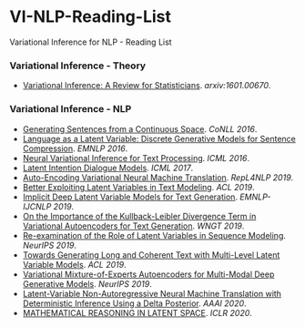 # VI-NLP-Reading-List
Variational Inference for NLP - Reading List

<h3 id="vi">Variational Inference - Theory</h3>

* [Variational Inference: A Review for Statisticians](https://arxiv.org/abs/1601.00670). *arxiv:1601.00670*.

<h3 id="vi">Variational Inference - NLP</h3>

* [Generating Sentences from a Continuous Space](https://www.aclweb.org/anthology/K16-1002/). *CoNLL 2016*.
* [Language as a Latent Variable: Discrete Generative Models for Sentence Compression](https://www.aclweb.org/anthology/D16-1031/). *EMNLP 2016*.
* [Neural Variational Inference for Text Processing](http://proceedings.mlr.press/v48/miao16.html). *ICML 2016*.
* [Latent Intention Dialogue Models](http://proceedings.mlr.press/v70/wen17a.html). *ICML 2017*.
* [Auto-Encoding Variational Neural Machine Translation](https://www.aclweb.org/anthology/W19-4315/). *RepL4NLP 2019*.
* [Better Exploiting Latent Variables in Text Modeling](https://www.aclweb.org/anthology/P19-1553/). *ACL 2019*.
* [Implicit Deep Latent Variable Models for Text Generation](https://www.aclweb.org/anthology/D19-1407/). *EMNLP-IJCNLP 2019*.
* [On the Importance of the Kullback-Leibler Divergence Term in Variational Autoencoders for Text Generation](https://www.aclweb.org/anthology/D19-5612/). *WNGT 2019*.
* [Re-examination of the Role of Latent Variables in Sequence Modeling](https://papers.nips.cc/paper/8996-re-examination-of-the-role-of-latent-variables-in-sequence-modeling). *NeurIPS 2019*.
* [Towards Generating Long and Coherent Text with Multi-Level Latent Variable Models](https://www.aclweb.org/anthology/P19-1200/). *ACL 2019*.
* [Variational Mixture-of-Experts Autoencoders for Multi-Modal Deep Generative Models](https://papers.nips.cc/paper/9702-variational-mixture-of-experts-autoencoders-for-multi-modal-deep-generative-models). *NeurIPS 2019*.
* [Latent-Variable Non-Autoregressive Neural Machine Translation with Deterministic Inference Using a Delta Posterior](https://arxiv.org/abs/1908.07181). *AAAI 2020*.
* [MATHEMATICAL REASONING IN LATENT SPACE](https://openreview.net/forum?id=Ske31kBtPr). *ICLR 2020*.
